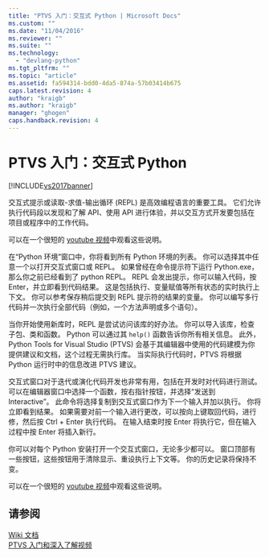 ```yaml
---
title: "PTVS 入门：交互式 Python | Microsoft Docs"
ms.custom: ""
ms.date: "11/04/2016"
ms.reviewer: ""
ms.suite: ""
ms.technology: 
  - "devlang-python"
ms.tgt_pltfrm: ""
ms.topic: "article"
ms.assetid: fa594314-bdd0-4da5-874a-57b03414b675
caps.latest.revision: 4
author: "kraigb"
ms.author: "kraigb"
manager: "ghogen"
caps.handback.revision: 4
---
```

# PTVS 入门：交互式 Python
[!INCLUDE[vs2017banner](../code-quality/includes/vs2017banner.md)]

交互式提示或读取\-求值\-输出循环 \(REPL\) 是高效编程语言的重要工具。  它们允许执行代码段以发现和了解 API、使用 API 进行体验，并以交互方式开发要包括在项目或程序中的工作代码。  
  
 可以在一个很短的 [youtube 视频](https://www.youtube.com/watch?v=yc2CROtTsC0&index=5&list=PLReL099Y5nRdLgGAdrb_YeTdEnd23s6Ff)中观看这些说明。  
  
 在“Python 环境”窗口中，你将看到所有 Python 环境的列表。  你可以选择其中任意一个以打开交互式窗口或 REPL。  如果曾经在命令提示符下运行 Python.exe，那么你之前已经看到了 python REPL。  REPL 会发出提示，你可以输入代码，按 Enter，并立即看到代码结果。  这是包括执行、变量赋值等所有状态的实时执行上下文。  你可以参考保存稍后提交到 REPL 提示符的结果的变量。  你可以编写多行代码并一次执行全部代码（例如，一个方法声明或多个语句）。  
  
 当你开始使用新库时，REPL 是尝试访问该库的好办法。  你可以导入该库，检查子包、类和函数。  Python 可以通过其 `help()` 函数告诉你所有相关信息。  此外，Python Tools for Visual Studio \(PTVS\) 会基于其编辑器中使用的代码建模为你提供建议和文档，这个过程无需执行库。  当实际执行代码时，PTVS 将根据 Python 运行时中的信息改进 PTVS 建议。  
  
 交互式窗口对于迭代或演化代码开发也非常有用，包括在开发时对代码进行测试。  可以在编辑器窗口中选择一个函数，按右指针按钮，并选择“发送到 Interactive”。  此命令将选择复制到交互式窗口作为下一个输入并加以执行。  你将立即看到结果。  如果需要对前一个输入进行更改，可以按向上键取回代码，进行修，然后按 Ctrl \+ Enter 执行代码。  在输入结束时按 Enter 将执行它，但在输入过程中按 Enter 将插入新行。  
  
 你可以对每个 Python 安装打开一个交互式窗口，无论多少都可以。  窗口顶部有一些按钮，这些按钮用于清除显示、重设执行上下文等。  你的历史记录将保持不变。  
  
 可以在一个很短的 [youtube 视频](https://www.youtube.com/watch?v=yc2CROtTsC0&index=5&list=PLReL099Y5nRdLgGAdrb_YeTdEnd23s6Ff)中观看这些说明。  
  
## 请参阅  
 [Wiki 文档](https://github.com/Microsoft/PTVS/wiki/Interactive-REPL)   
 [PTVS 入门和深入了解视频](https://www.youtube.com/playlist?list=PLReL099Y5nRdLgGAdrb_YeTdEnd23s6Ff)